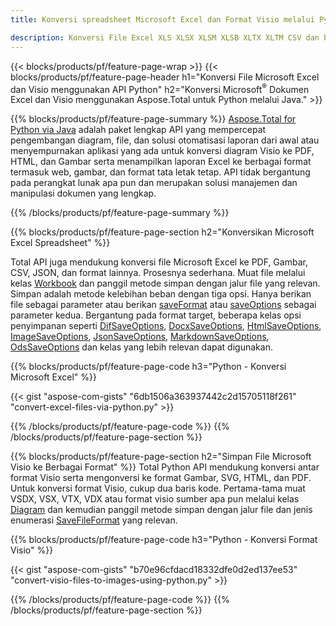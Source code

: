 ```yaml
---
title: Konversi spreadsheet Microsoft Excel dan Format Visio melalui Python 

description: Konversi File Excel XLS XLSX XLSM XLSB XLTX XLTM CSV dan banyak lagi serta Format Visio VSDX VSX VTX VDX VSSX VSTX VSDM VSSM VSTM dll hanya beberapa baris kode Python.
---
```


{{< blocks/products/pf/feature-page-wrap >}}
{{< blocks/products/pf/feature-page-header h1="Konversi File Microsoft Excel dan Visio menggunakan API Python" h2="Konversi Microsoft<sup>&reg;</sup> Dokumen Excel dan Visio menggunakan Aspose.Total untuk Python melalui Java." >}}

{{% blocks/products/pf/feature-page-summary %}}
[Aspose.Total for Python via Java](https://products.aspose.com/total/python-java/) adalah paket lengkap API yang mempercepat pengembangan diagram, file, dan solusi otomatisasi laporan dari awal atau menyempurnakan aplikasi yang ada untuk konversi diagram Visio ke PDF, HTML, dan Gambar serta menampilkan laporan Excel ke berbagai format termasuk web, gambar, dan format tata letak tetap. API tidak bergantung pada perangkat lunak apa pun dan merupakan solusi manajemen dan manipulasi dokumen yang lengkap.

{{% /blocks/products/pf/feature-page-summary  %}}

{{% blocks/products/pf/feature-page-section  h2="Konversikan Microsoft Excel Spreadsheet" %}}

Total API juga mendukung konversi file Microsoft Excel ke PDF, Gambar, CSV, JSON, dan format lainnya. Prosesnya sederhana. Muat file melalui kelas [Workbook](https://reference.aspose.com/cells/python-java/asposecells.api/Workbook) dan panggil metode simpan dengan jalur file yang relevan. Simpan adalah metode kelebihan beban dengan tiga opsi. Hanya berikan file sebagai parameter atau berikan [saveFormat](https://reference.aspose.com/cells/python-java/asposecells.api/SaveFormat) atau [saveOptions](https://reference.aspose.com/cells/python-java/asposecells.api/SaveOptions) sebagai parameter kedua. Bergantung pada format target, beberapa kelas opsi penyimpanan seperti [DifSaveOptions](https://reference.aspose.com/cells/python-java/asposecells.api/DifSaveOptions), [DocxSaveOptions](https://reference.aspose.com/cells/python-java/asposecells.api/DocxSaveOptions), [HtmlSaveOptions](https://reference.aspose.com/cells/python-java/asposecells.api/HtmlSaveOptions), [ImageSaveOptions](https://reference.aspose.com/cells/python-java/asposecells.api/ImageSaveOptions), [JsonSaveOptions](https://reference.aspose.com/cells/python-java/asposecells.api/JsonSaveOptions), [MarkdownSaveOptions](https://reference.aspose.com/cells/python-java/asposecells.api/MarkdownSaveOptions), [OdsSaveOptions](https://reference.aspose.com/cells/python-java/asposecells.api/OdsSaveOptions) dan kelas yang lebih relevan dapat digunakan.

{{% blocks/products/pf/feature-page-code h3="Python - Konversi Microsoft Excel" %}}

{{< gist "aspose-com-gists" "6db1506a363937442c2d15705118f261" "convert-excel-files-via-python.py" >}}

{{% /blocks/products/pf/feature-page-code  %}}
{{% /blocks/products/pf/feature-page-section %}}

{{% blocks/products/pf/feature-page-section  h2="Simpan File Microsoft Visio ke Berbagai Format" %}}
Total Python API mendukung konversi antar format Visio serta mengonversi ke format Gambar, SVG, HTML, dan PDF. Untuk konversi format Visio, cukup dua baris kode. Pertama-tama muat VSDX, VSX, VTX, VDX atau format visio sumber apa pun melalui kelas [Diagram](https://reference.aspose.com/diagram/python-java/asposediagram.api/Diagram) dan kemudian panggil metode simpan dengan jalur file dan jenis enumerasi [SaveFileFormat](https://reference.aspose.com/diagram/python-java/asposediagram.api/SaveFileFormat) yang relevan.  

{{% blocks/products/pf/feature-page-code h3="Python - Konversi Format Visio" %}}

{{< gist "aspose-com-gists" "b70e96cfdacd18332dfe0d2ed137ee53" "convert-visio-files-to-images-using-python.py" >}}

{{% /blocks/products/pf/feature-page-code  %}}
{{% /blocks/products/pf/feature-page-section %}}